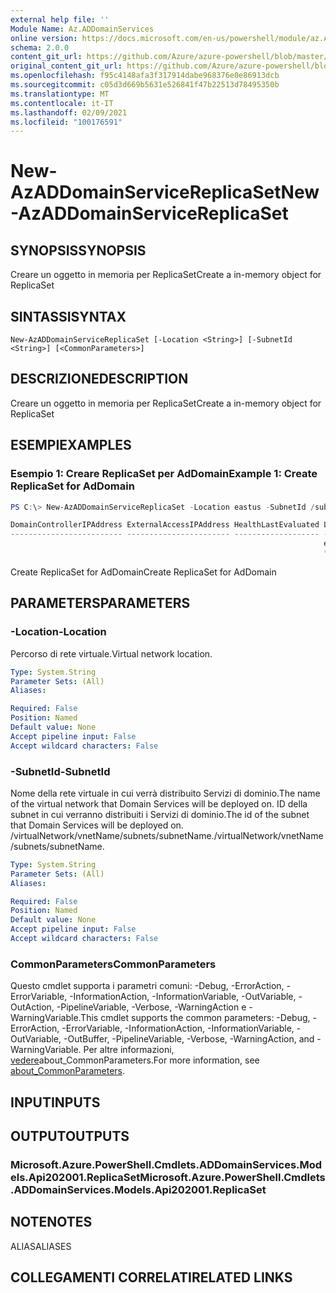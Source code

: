 ```yaml
---
external help file: ''
Module Name: Az.ADDomainServices
online version: https://docs.microsoft.com/en-us/powershell/module/az.ADDomainServices/new-AzADDomainServiceReplicaSet
schema: 2.0.0
content_git_url: https://github.com/Azure/azure-powershell/blob/master/src/ADDomainServices/help/New-AzADDomainServiceReplicaSet.md
original_content_git_url: https://github.com/Azure/azure-powershell/blob/master/src/ADDomainServices/help/New-AzADDomainServiceReplicaSet.md
ms.openlocfilehash: f95c4148afa3f317914dabe968376e0e86913dcb
ms.sourcegitcommit: c05d3d669b5631e526841f47b22513d78495350b
ms.translationtype: MT
ms.contentlocale: it-IT
ms.lasthandoff: 02/09/2021
ms.locfileid: "100176591"
---
```

# <span data-ttu-id="c341d-101">New-AzADDomainServiceReplicaSet</span><span class="sxs-lookup"><span data-stu-id="c341d-101">New-AzADDomainServiceReplicaSet</span></span>

## <span data-ttu-id="c341d-102">SYNOPSIS</span><span class="sxs-lookup"><span data-stu-id="c341d-102">SYNOPSIS</span></span>
<span data-ttu-id="c341d-103">Creare un oggetto in memoria per ReplicaSet</span><span class="sxs-lookup"><span data-stu-id="c341d-103">Create a in-memory object for ReplicaSet</span></span>

## <span data-ttu-id="c341d-104">SINTASSI</span><span class="sxs-lookup"><span data-stu-id="c341d-104">SYNTAX</span></span>

```
New-AzADDomainServiceReplicaSet [-Location <String>] [-SubnetId <String>] [<CommonParameters>]
```

## <span data-ttu-id="c341d-105">DESCRIZIONE</span><span class="sxs-lookup"><span data-stu-id="c341d-105">DESCRIPTION</span></span>
<span data-ttu-id="c341d-106">Creare un oggetto in memoria per ReplicaSet</span><span class="sxs-lookup"><span data-stu-id="c341d-106">Create a in-memory object for ReplicaSet</span></span>

## <span data-ttu-id="c341d-107">ESEMPI</span><span class="sxs-lookup"><span data-stu-id="c341d-107">EXAMPLES</span></span>

### <span data-ttu-id="c341d-108">Esempio 1: Creare ReplicaSet per AdDomain</span><span class="sxs-lookup"><span data-stu-id="c341d-108">Example 1: Create ReplicaSet for AdDomain</span></span>
```powershell
PS C:\> New-AzADDomainServiceReplicaSet -Location eastus -SubnetId /subscriptions/**********-****-****-****-****-**********/resourceGroups/youriADDomain-rg-test/providers/Microsoft.Network/virtualNetworks/yourinttest/subnets/default

DomainControllerIPAddress ExternalAccessIPAddress HealthLastEvaluated Location ServiceStatus SubnetId
------------------------- ----------------------- ------------------- -------- ------------- --------
                                                                      eastus                 /subscriptions/****
                                                                      ****-****-****-****-**********/resourceGroups/youriADDomain-rg-test/providers/M…
```

<span data-ttu-id="c341d-109">Create ReplicaSet for AdDomain</span><span class="sxs-lookup"><span data-stu-id="c341d-109">Create ReplicaSet for AdDomain</span></span>

## <span data-ttu-id="c341d-110">PARAMETERS</span><span class="sxs-lookup"><span data-stu-id="c341d-110">PARAMETERS</span></span>

### <span data-ttu-id="c341d-111">-Location</span><span class="sxs-lookup"><span data-stu-id="c341d-111">-Location</span></span>
<span data-ttu-id="c341d-112">Percorso di rete virtuale.</span><span class="sxs-lookup"><span data-stu-id="c341d-112">Virtual network location.</span></span>

```yaml
Type: System.String
Parameter Sets: (All)
Aliases:

Required: False
Position: Named
Default value: None
Accept pipeline input: False
Accept wildcard characters: False
```

### <span data-ttu-id="c341d-113">-SubnetId</span><span class="sxs-lookup"><span data-stu-id="c341d-113">-SubnetId</span></span>
<span data-ttu-id="c341d-114">Nome della rete virtuale in cui verrà distribuito Servizi di dominio.</span><span class="sxs-lookup"><span data-stu-id="c341d-114">The name of the virtual network that Domain Services will be deployed on.</span></span>
<span data-ttu-id="c341d-115">ID della subnet in cui verranno distribuiti i Servizi di dominio.</span><span class="sxs-lookup"><span data-stu-id="c341d-115">The id of the subnet that Domain Services will be deployed on.</span></span>
<span data-ttu-id="c341d-116">/virtualNetwork/vnetName/subnets/subnetName.</span><span class="sxs-lookup"><span data-stu-id="c341d-116">/virtualNetwork/vnetName/subnets/subnetName.</span></span>

```yaml
Type: System.String
Parameter Sets: (All)
Aliases:

Required: False
Position: Named
Default value: None
Accept pipeline input: False
Accept wildcard characters: False
```

### <span data-ttu-id="c341d-117">CommonParameters</span><span class="sxs-lookup"><span data-stu-id="c341d-117">CommonParameters</span></span>
<span data-ttu-id="c341d-118">Questo cmdlet supporta i parametri comuni: -Debug, -ErrorAction, -ErrorVariable, -InformationAction, -InformationVariable, -OutVariable, -OutAction, -PipelineVariable, -Verbose, -WarningAction e -WarningVariable.</span><span class="sxs-lookup"><span data-stu-id="c341d-118">This cmdlet supports the common parameters: -Debug, -ErrorAction, -ErrorVariable, -InformationAction, -InformationVariable, -OutVariable, -OutBuffer, -PipelineVariable, -Verbose, -WarningAction, and -WarningVariable.</span></span> <span data-ttu-id="c341d-119">Per altre informazioni, [vedere](http://go.microsoft.com/fwlink/?LinkID=113216)about_CommonParameters.</span><span class="sxs-lookup"><span data-stu-id="c341d-119">For more information, see [about_CommonParameters](http://go.microsoft.com/fwlink/?LinkID=113216).</span></span>

## <span data-ttu-id="c341d-120">INPUT</span><span class="sxs-lookup"><span data-stu-id="c341d-120">INPUTS</span></span>

## <span data-ttu-id="c341d-121">OUTPUT</span><span class="sxs-lookup"><span data-stu-id="c341d-121">OUTPUTS</span></span>

### <span data-ttu-id="c341d-122">Microsoft.Azure.PowerShell.Cmdlets.ADDomainServices.Models.Api202001.ReplicaSet</span><span class="sxs-lookup"><span data-stu-id="c341d-122">Microsoft.Azure.PowerShell.Cmdlets.ADDomainServices.Models.Api202001.ReplicaSet</span></span>

## <span data-ttu-id="c341d-123">NOTE</span><span class="sxs-lookup"><span data-stu-id="c341d-123">NOTES</span></span>

<span data-ttu-id="c341d-124">ALIAS</span><span class="sxs-lookup"><span data-stu-id="c341d-124">ALIASES</span></span>

## <span data-ttu-id="c341d-125">COLLEGAMENTI CORRELATI</span><span class="sxs-lookup"><span data-stu-id="c341d-125">RELATED LINKS</span></span>

